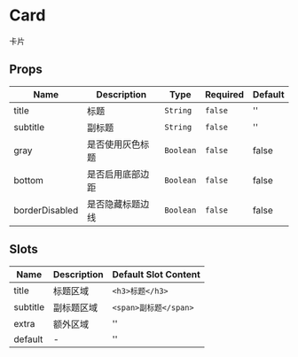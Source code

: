# Card

卡片

## Props

<!-- @vuese:Card:props:start -->
|Name|Description|Type|Required|Default|
|---|---|---|---|---|
|title|标题|`String`|`false`|''|
|subtitle|副标题|`String`|`false`|''|
|gray|是否使用灰色标题|`Boolean`|`false`|false|
|bottom|是否启用底部边距|`Boolean`|`false`|false|
|borderDisabled|是否隐藏标题边线|`Boolean`|`false`|false|

<!-- @vuese:Card:props:end -->


## Slots

<!-- @vuese:Card:slots:start -->
|Name|Description|Default Slot Content|
|---|---|---|
|title|标题区域|`<h3>标题</h3>`|
|subtitle|副标题区域|`<span>副标题</span>`|
|extra|额外区域|''|
|default|-|''|

<!-- @vuese:Card:slots:end -->


